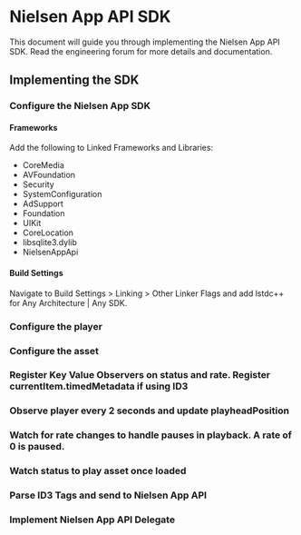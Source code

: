 # Nielsen App API SDK

This document will guide you through implementing the Nielsen App API SDK.  Read the engineering forum for more details and documentation.


## Implementing the SDK


### Configure the Nielsen App SDK


#### Frameworks

Add the following to Linked Frameworks and Libraries:

* CoreMedia
* AVFoundation
* Security
* SystemConfiguration
* AdSupport
* Foundation
* UIKit
* CoreLocation
* libsqlite3.dylib
* NielsenAppApi


#### Build Settings

Navigate to Build Settings > Linking > Other Linker Flags and add lstdc++ for Any Architecture | Any SDK.


### Configure the player


### Configure the asset


### Register Key Value Observers on status and rate.  Register currentItem.timedMetadata if using ID3


### Observe player every 2 seconds and update playheadPosition


### Watch for rate changes to handle pauses in playback.  A rate of 0 is paused.


### Watch status to play asset once loaded


### Parse ID3 Tags and send to Nielsen App API


### Implement Nielsen App API Delegate

